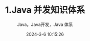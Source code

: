 ---
title: "1.Java 并发知识体系"
subtitle: "Java，Java开发，Java 体系"
date: 2024-3-6 10:15:26
category:
  - Java
tag:
  - Java
  - Thread
  - concurrency
---